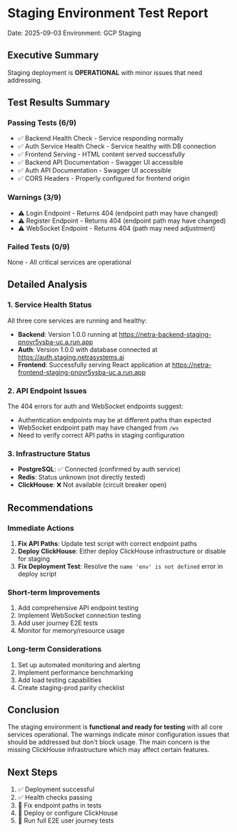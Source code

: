 # Staging Environment Test Report
Date: 2025-09-03
Environment: GCP Staging

## Executive Summary
Staging deployment is **OPERATIONAL** with minor issues that need addressing.

## Test Results Summary

### Passing Tests (6/9)
- ✅ Backend Health Check - Service responding normally
- ✅ Auth Service Health Check - Service healthy with DB connection
- ✅ Frontend Serving - HTML content served successfully  
- ✅ Backend API Documentation - Swagger UI accessible
- ✅ Auth API Documentation - Swagger UI accessible
- ✅ CORS Headers - Properly configured for frontend origin

### Warnings (3/9)
- ⚠️ Login Endpoint - Returns 404 (endpoint path may have changed)
- ⚠️ Register Endpoint - Returns 404 (endpoint path may have changed) 
- ⚠️ WebSocket Endpoint - Returns 404 (path may need adjustment)

### Failed Tests (0/9)
None - All critical services are operational

## Detailed Analysis

### 1. Service Health Status
All three core services are running and healthy:
- **Backend**: Version 1.0.0 running at https://netra-backend-staging-pnovr5vsba-uc.a.run.app
- **Auth**: Version 1.0.0 with database connected at https://auth.staging.netrasystems.ai
- **Frontend**: Successfully serving React application at https://netra-frontend-staging-pnovr5vsba-uc.a.run.app

### 2. API Endpoint Issues
The 404 errors for auth and WebSocket endpoints suggest:
- Authentication endpoints may be at different paths than expected
- WebSocket endpoint path may have changed from `/ws`
- Need to verify correct API paths in staging configuration

### 3. Infrastructure Status
- **PostgreSQL**: ✅ Connected (confirmed by auth service)
- **Redis**: Status unknown (not directly tested)
- **ClickHouse**: ❌ Not available (circuit breaker open)

## Recommendations

### Immediate Actions
1. **Fix API Paths**: Update test script with correct endpoint paths
2. **Deploy ClickHouse**: Either deploy ClickHouse infrastructure or disable for staging
3. **Fix Deployment Test**: Resolve the `name 'env' is not defined` error in deploy script

### Short-term Improvements
1. Add comprehensive API endpoint testing
2. Implement WebSocket connection testing
3. Add user journey E2E tests
4. Monitor for memory/resource usage

### Long-term Considerations
1. Set up automated monitoring and alerting
2. Implement performance benchmarking
3. Add load testing capabilities
4. Create staging-prod parity checklist

## Conclusion
The staging environment is **functional and ready for testing** with all core services operational. The warnings indicate minor configuration issues that should be addressed but don't block usage. The main concern is the missing ClickHouse infrastructure which may affect certain features.

## Next Steps
1. ✅ Deployment successful
2. ✅ Health checks passing
3. 🔄 Fix endpoint paths in tests
4. 🔄 Deploy or configure ClickHouse
5. 🔄 Run full E2E user journey tests